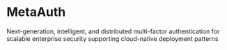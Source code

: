 # MetaAuth
Next-generation, intelligent, and distributed multi-factor authentication for scalable enterprise security supporting cloud-native deployment patterns
